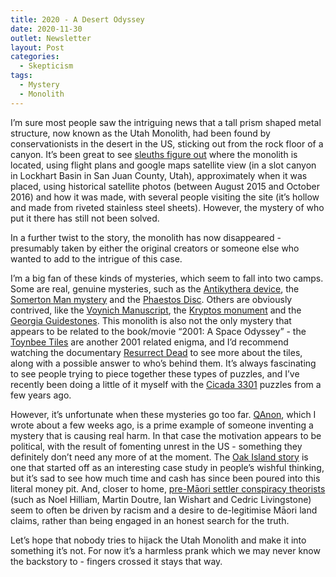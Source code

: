 ```yaml
---
title: 2020 - A Desert Odyssey
date: 2020-11-30
outlet: Newsletter
layout: Post
categories:
  - Skepticism
tags:
  - Mystery
  - Monolith
---
```


I’m sure most people saw the intriguing news that a tall prism shaped metal structure, now known as the Utah Monolith, had been found by conservationists in the desert in the US, sticking out from the rock floor of a canyon. It’s been great to see [sleuths figure out](https://www.newshub.co.nz/home/world/2020/11/internet-users-find-utah-s-mystery-2001-monolith-sit-on-it.html) where the monolith is located, using flight plans and google maps satellite view (in a slot canyon in Lockhart Basin in San Juan County, Utah), approximately when it was placed, using historical satellite photos (between August 2015 and October 2016) and how it was made, with several people visiting the site (it’s hollow and made from riveted stainless steel sheets). However, the mystery of who put it there has still not been solved.

<!-- more -->

In a further twist to the story, the monolith has now disappeared - presumably taken by either the original creators or someone else who wanted to add to the intrigue of this case.

I’m a big fan of these kinds of mysteries, which seem to fall into two camps. Some are real, genuine mysteries, such as the [Antikythera device](https://en.wikipedia.org/wiki/Antikythera_mechanism), the [Somerton Man mystery](https://en.wikipedia.org/wiki/Tamam_Shud_case) and the [Phaestos Disc](https://en.wikipedia.org/wiki/Phaistos_Disc). Others are obviously contrived, like the [Voynich Manuscript](https://en.wikipedia.org/wiki/Voynich_manuscript), the [Kryptos monument](https://en.wikipedia.org/wiki/Kryptos) and the [Georgia Guidestones](https://en.wikipedia.org/wiki/Georgia_Guidestones). This monolith is also not the only mystery that appears to be related to the book/movie “2001: A Space Odyssey” - the [Toynbee Tiles](https://en.wikipedia.org/wiki/Toynbee_tiles) are another 2001 related enigma, and I’d recommend watching the documentary [Resurrect Dead](https://www.imdb.com/title/tt1787791/) to see more about the tiles, along with a possible answer to who’s behind them. It’s always fascinating to see people trying to piece together these types of puzzles, and I’ve recently been doing a little of it myself with the [Cicada 3301](https://en.wikipedia.org/wiki/Cicada_3301) puzzles from a few years ago.

However, it’s unfortunate when these mysteries go too far. [QAnon](https://medium.com/curiouserinstitute/a-game-designers-analysis-of-qanon-580972548be5), which I wrote about a few weeks ago, is a prime example of someone inventing a mystery that is causing real harm. In that case the motivation appears to be political, with the result of fomenting unrest in the US - something they definitely don’t need any more of at the moment. The [Oak Island story](https://en.wikipedia.org/wiki/Oak_Island_mystery) is one that started off as an interesting case study in people’s wishful thinking, but it’s sad to see how much time and cash has since been poured into this literal money pit. And, closer to home, [pre-Māori settler conspiracy theorists](https://tangatawhenua16.wixsite.com/the-first-ones-blog) (such as Noel Hilliam, Martin Doutre, Ian Wishart and Cedric Livingstone) seem to often be driven by racism and a desire to de-legitimise Māori land claims, rather than being engaged in an honest search for the truth.

Let’s hope that nobody tries to hijack the Utah Monolith and make it into something it’s not. For now it’s a harmless prank which we may never know the backstory to - fingers crossed it stays that way.
